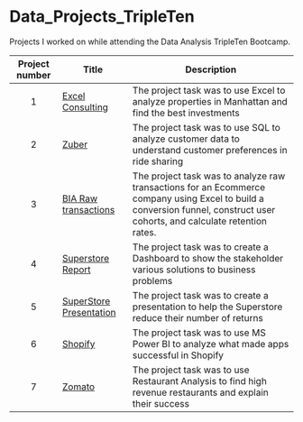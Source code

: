 # Data_Projects_TripleTen
Projects I worked on while attending the Data Analysis TripleTen Bootcamp.


| Project number | Title | Description |
| :-----------: | ----------- |----------- |
| 1 | [Excel Consulting](https://docs.google.com/spreadsheets/d/1NhBJBCna8YVAJNFq0MRzcYw6iaXYmX3jKLis8L_orzo/edit?usp=sharing)| The project task was to use Excel to analyze properties in Manhattan and find the best investments
| 2 | [Zuber](https://github.com/Dopfer99/Date_Projects_TripleTen/blob/c97871234b2d20e1fe14c5efcee8da23acc79e01/Project%202%20Zuber%20details) | The project task was to use SQL to analyze customer data to understand customer preferences in ride sharing |
| 3 | [BIA Raw transactions](https://docs.google.com/spreadsheets/d/1HsOzDKuqidN472objV5-kqUpIDRBYMa_oY6aX3fAjgE/edit?usp=sharing) | The project task was to analyze raw transactions for an Ecommerce company using Excel to build a conversion funnel, construct user cohorts, and calculate retention rates. |
| 4 | [Superstore Report](https://github.com/Dopfer99/Date_Projects_TripleTen/tree/c58a8f91f5262852f8b46749fbf05a95edfe1040/Project%204%20Superstore) | The project task was to create a Dashboard to show the stakeholder various solutions to business problems
| 5 | [SuperStore Presentation](https://github.com/Dopfer99/TripleTen-Projects/tree/4b88030104cdf8c8cb712ac60e43fed4ce0a6e9b/Project%205%20Storytelling%20w%3AData) | The project task was to create a presentation to help the Superstore reduce their number of returns
| 6 | [Shopify](https://github.com/Dopfer99/Date_Projects_TripleTen/tree/42d09fadbefff58bb7c7eed3b5a6535b34f75b2d/Shopify%20Project%20Report) | The project task was to use MS Power BI to analyze what made apps successful in Shopify
| 7 | [Zomato](https://github.com/Dopfer99/Date_Projects_TripleTen/tree/aad9a1bf10a12aca618f6ee6569b2c4463a86a09/Final%20Project%20Report) | The project task was to use Restaurant Analysis to find high revenue restaurants and explain their success
